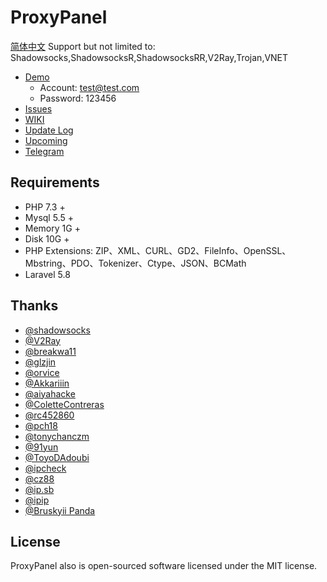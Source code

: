# ProxyPanel
[简体中文](https://github.com/ZBrettonYe/ProxyPanel/wiki)
Support but not limited to: Shadowsocks,ShadowsocksR,ShadowsocksRR,V2Ray,Trojan,VNET

- [Demo](https://demo.proxypanel.ml/admin/userList) 
    - Account: test@test.com
    - Password: 123456
- [Issues](https://github.com/ZBrettonYe/ProxyPanel/issues)
- [WIKI](https://github.com/ZBrettonYe/ProxyPanel/wiki)
- [Update Log](https://github.com/ZBrettonYe/ProxyPanel/wiki/%E6%9B%B4%E6%96%B0%E6%97%A5%E5%BF%97)
- [Upcoming](https://github.com/ZBrettonYe/ProxyPanel/projects/2)
- [Telegram](https://t.me/joinchat/GUrO5hZsT3FOd79HAa9pcA)

## Requirements
- PHP 7.3 +
- Mysql 5.5 +
- Memory 1G +
- Disk 10G +
- PHP Extensions: ZIP、XML、CURL、GD2、FileInfo、OpenSSL、Mbstring、PDO、Tokenizer、Ctype、JSON、BCMath
- Laravel 5.8

## Thanks
- [@shadowsocks](https://github.com/shadowsocks)
- [@V2Ray](https://www.v2ray.com)
- [@breakwa11](https://github.com/breakwa11)
- [@glzjin](https://github.com/esdeathlove)
- [@orvice](https://github.com/orvice)
- [@Akkariiin](https://github.com/shadowsocksrr)
- [@aiyahacke](https://github.com/aiyahacke)
- [@ColetteContreras](https://github.com/ColetteContreras)
- [@rc452860](https://github.com/rc452860)
- [@pch18](https://github.com/pch18)
- [@tonychanczm](https://github.com/tonychanczm)
- [@91yun](https://github.com/91yun)
- [@ToyoDAdoubi](https://github.com/ToyoDAdoubi)
- [@ipcheck](https://ipcheck.need.sh)
- [@cz88](http://www.cz88.net/index.shtml)
- [@ip.sb](https://www.ip.sb)
- [@ipip](https://www.ipip.net)
- [@Bruskyii Panda](https://github.com/ssrpanel)

## License

ProxyPanel also is open-sourced software licensed under the MIT license.
